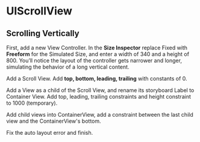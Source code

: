 # UIScrollView

## Scrolling Vertically

First, add a new View Controller. In the **Size Inspector** replace Fixed with **Freeform** for the Simulated Size, and enter a width of 340 and a height of 800. You’ll notice the layout of the controller gets narrower and longer, simulating the behavior of a long vertical content.

Add a Scroll View. Add **top, bottom, leading, trailing** with constants of 0.

Add a View as a child of the Scroll View, and rename its storyboard Label to Container View. Add top, leading, trailing constraints and height constraint to 1000 \(temporary\).

Add child views into ContainerView, add a constraint between the last child view and the ContainerView's bottom.

Fix the auto layout error and finish.

